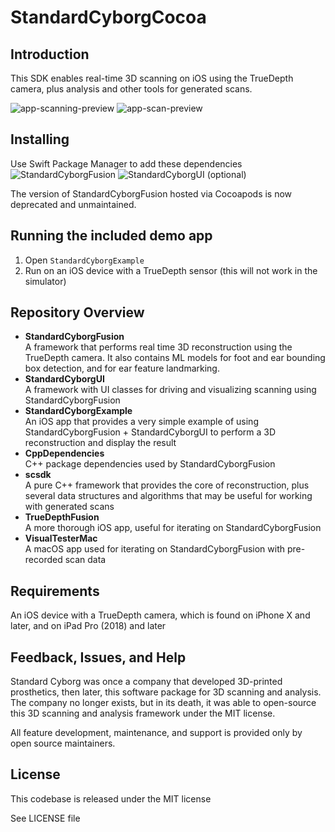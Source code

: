 # StandardCyborgCocoa

## Introduction

This SDK enables real-time 3D scanning on iOS using the TrueDepth camera, plus analysis and other tools for generated scans.

![app-scanning-preview](https://user-images.githubusercontent.com/6288076/51778445-84766880-20b6-11e9-8f46-b63c0a016d8b.png)
![app-scan-preview](https://user-images.githubusercontent.com/6288076/51778444-84766880-20b6-11e9-9f6c-914071556d8e.png)

## Installing

Use Swift Package Manager to add these dependencies
![StandardCyborgFusion](git@github.com:StandardCyborg/StandardCyborgCocoa.git)
![StandardCyborgUI](git@github.com:StandardCyborg/StandardCyborgCocoa.git) (optional)

The version of StandardCyborgFusion hosted via Cocoapods is now deprecated and unmaintained.

## Running the included demo app

1. Open `StandardCyborgExample`
2. Run on an iOS device with a TrueDepth sensor (this will not work in the simulator)

## Repository Overview

- **StandardCyborgFusion**<br>
  A framework that performs real time 3D reconstruction using the TrueDepth camera. It also contains ML models for foot and ear bounding box detection, and for ear feature landmarking.
- **StandardCyborgUI**<br>
  A framework with UI classes for driving and visualizing scanning using StandardCyborgFusion
- **StandardCyborgExample**<br>
  An iOS app that provides a very simple example of using StandardCyborgFusion + StandardCyborgUI to perform a 3D reconstruction and display the result
- **CppDependencies**<br>
  C++ package dependencies used by StandardCyborgFusion
- **scsdk**<br>
  A pure C++ framework that provides the core of reconstruction, plus several data structures and algorithms that may be useful for working with generated scans
- **TrueDepthFusion**<br>
  A more thorough iOS app, useful for iterating on StandardCyborgFusion
- **VisualTesterMac**<br>
  A macOS app used for iterating on StandardCyborgFusion with pre-recorded scan data

## Requirements

An iOS device with a TrueDepth camera, which is found on iPhone X and later, and on iPad Pro (2018) and later

## Feedback, Issues, and Help

Standard Cyborg was once a company that developed 3D-printed prosthetics, then later, this software package for 3D scanning and analysis. The company no longer exists, but in its death, it was able to open-source this 3D scanning and analysis framework under the MIT license.

All feature development, maintenance, and support is provided only by open source maintainers.

## License

This codebase is released under the MIT license

See LICENSE file
